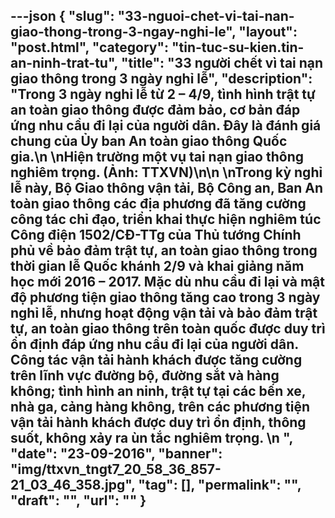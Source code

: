 ---json
{
    "slug": "33-nguoi-chet-vi-tai-nan-giao-thong-trong-3-ngay-nghi-le",
    "layout": "post.html",
    "category": "tin-tuc-su-kien.tin-an-ninh-trat-tu",
    "title": "33 người chết vì tai nạn giao thông trong 3 ngày nghỉ lễ",
    "description": "Trong 3 ngày nghỉ lễ từ 2 – 4/9, tình hình trật tự an toàn giao thông được đảm bảo, cơ bản đáp ứng nhu cầu đi lại của người dân. Đây là đánh giá chung của Ủy ban An toàn giao thông Quốc gia.\n \nHiện trường một vụ tai nạn giao thông nghiêm trọng. (Ảnh: TTXVN)\n\n \nTrong kỳ nghỉ lễ này, Bộ Giao thông vận tải, Bộ Công an, Ban An toàn giao thông các địa phương đã tăng cường công tác chỉ đạo, triển khai thực hiện nghiêm túc Công điện 1502/CĐ-TTg của Thủ tướng Chính phủ về bảo đảm trật tự, an toàn giao thông trong thời gian lễ Quốc khánh 2/9 và khai giảng năm học mới 2016 – 2017. Mặc dù nhu cầu đi lại và mật độ phương tiện giao thông tăng cao trong 3 ngày nghỉ lễ, nhưng hoạt động vận tải và bảo đảm trật tự, an toàn giao thông trên toàn quốc được duy trì ổn định đáp ứng nhu cầu đi lại của người dân. Công tác vận tải hành khách được tăng cường trên lĩnh vực đường bộ, đường sắt và hàng không; tình hình an ninh, trật tự tại các bến xe, nhà ga, cảng hàng không, trên các phương tiện vận tải hành khách được duy trì ổn định, thông suốt, không xảy ra ùn tắc nghiêm trọng. \n ",
    "date": "23-09-2016",
    "banner": "img/ttxvn_tngt7_20_58_36_857-21_03_46_358.jpg",
    "tag": [],
    "permalink": "",
    "draft": "",
    "url": ""
}
---
